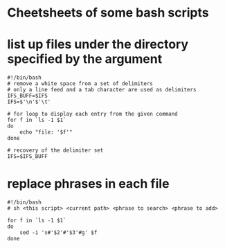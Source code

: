 # Cheetsheets of some bash scripts

# list up files under the directory specified by the argument
```
#!/bin/bash
# remove a white space from a set of delimiters
# only a line feed and a tab character are used as delimiters
IFS_BUFF=$IFS
IFS=$'\n'$'\t'

# for loop to display each entry from the given command
for f in `ls -1 $1`
do
    echo "file: '$f'"
done

# recovery of the delimiter set
IFS=$IFS_BUFF
```

# replace phrases in each file
```
#!/bin/bash
# sh <this script> <current path> <phrase to search> <phrase to add>

for f in `ls -1 $1`
do
    sed -i 's#'$2'#'$3'#g' $f
done
```